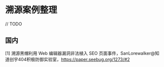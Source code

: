 # 溯源案例整理

// TODO



## 国内

[1] 溯源黑帽利用 Web 编辑器漏洞非法植入 SEO 页面事件，SanLorewalker@知道创宇404积极防御实验室，https://paper.seebug.org/1273/#2